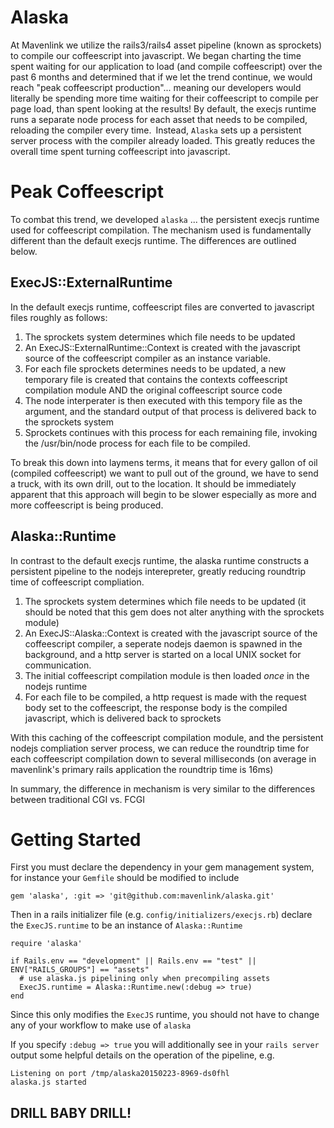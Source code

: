 # Alaska

At Mavenlink we utilize the rails3/rails4 asset pipeline (known as sprockets) to compile our coffeescript into javascript. We began charting the time spent waiting for our application to load (and compile coffeescript) over the past 6 months and determined that if we let the trend continue, we would reach "peak coffeescript production"... meaning our developers would literally be spending more time waiting for their coffeescript to compile per page load, than spent looking at the results! By default, the execjs runtime runs a separate node process for each asset that needs to be compiled, reloading the compiler every time. Instead, `Alaska` sets up a persistent server process with the compiler already loaded. This greatly reduces the overall time spent turning coffeescript into javascript.

# Peak Coffeescript

To combat this trend, we developed `alaska` ... the persistent execjs runtime used for coffeescript compilation. The mechanism used is fundamentally different than the default execjs runtime. The differences are outlined below.

## ExecJS::ExternalRuntime

In the default execjs runtime, coffeescript files are converted to javascript files roughly as follows:

1. The sprockets system determines which file needs to be updated
2. An ExecJS::ExternalRuntime::Context is created with the javascript source of the coffeescript compiler as an instance variable.
3. For each file sprockets determines needs to be updated, a new temporary file is created that contains the contexts coffeescript compilation module AND the original coffeescript source code
4. The node interperater is then executed with this tempory file as the argument, and the standard output of that process is delivered back to the sprockets system
5. Sprockets continues with this process for each remaining file, invoking the /usr/bin/node process for each file to be compiled.

To break this down into laymens terms, it means that for every gallon of oil (compiled coffeescript) we want to pull out of the ground, we have to send a truck, with its own drill, out to the location.
It should be immediately apparent that this approach will begin to be slower especially as more and more coffeescript is being produced.

## Alaska::Runtime

In contrast to the default execjs runtime, the alaska runtime constructs a persistent pipeline to the nodejs interepreter, greatly reducing roundtrip time of coffeescript compliation.

1. The sprockets system determines which file needs to be updated (it should be noted that this gem does not alter anything with the sprockets module)
2. An ExecJS::Alaska::Context is created with the javascript source of the coffeescript compiler, a seperate nodejs daemon is spawned in the background, and a http server is started on a local UNIX socket for communication.
3. The initial coffeescript compilation module is then loaded _once_ in the nodejs runtime
4. For each file to be compiled, a http request is made with the request body set to the coffeescript, the response body is the compiled javascript, which is delivered back to sprockets

With this caching of the coffeescript compilation module, and the persistent nodejs compliation server process, we can reduce the roundtrip time for each coffeescript compilation down to several milliseconds (on average in mavenlink's primary rails application the roundtrip time is 16ms)

In summary, the difference in mechanism is very similar to the differences between traditional CGI vs. FCGI

# Getting Started

First you must declare the dependency in your gem management system, for instance your `Gemfile` should be modified to include

    gem 'alaska', :git => 'git@github.com:mavenlink/alaska.git'

Then in a rails initializer file (e.g. `config/initializers/execjs.rb`) declare the `ExecJS.runtime` to be an instance of `Alaska::Runtime`

    require 'alaska'

    if Rails.env == "development" || Rails.env == "test" || ENV["RAILS_GROUPS"] == "assets"
      # use alaska.js pipelining only when precompiling assets
      ExecJS.runtime = Alaska::Runtime.new(:debug => true)
    end

Since this only modifies the `ExecJS` runtime, you should not have to change any of your workflow to make use of `alaska`

If you specify `:debug => true` you will additionally see in your `rails server` output some helpful details on the operation of the pipeline, e.g.

    Listening on port /tmp/alaska20150223-8969-ds0fhl
    alaska.js started

## DRILL BABY DRILL!
